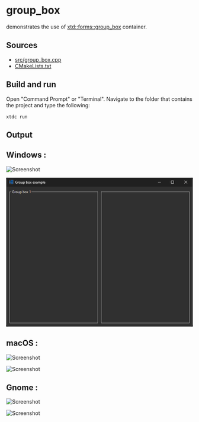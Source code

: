 # group_box

demonstrates the use of [xtd::forms::group_box](https://gammasoft71.github.io/xtd/reference_guides/latest/classxtd_1_1forms_1_1group__box.html) container.

## Sources

* [src/group_box.cpp](src/group_box.cpp)
* [CMakeLists.txt](CMakeLists.txt)

## Build and run

Open "Command Prompt" or "Terminal". Navigate to the folder that contains the project and type the following:

```shell
xtdc run
```

## Output

## Windows :

![Screenshot](../../../../docs/pictures/examples/group_box_w.png)

![Screenshot](../../../../docs/pictures/examples/group_box_wd.png)

## macOS :

![Screenshot](../../../../docs/pictures/examples/group_box_m.png)

![Screenshot](../../../../docs/pictures/examples/group_box_md.png)

## Gnome :

![Screenshot](../../../../docs/pictures/examples/group_box_g.png)

![Screenshot](../../../../docs/pictures/examples/group_box_gd.png)
